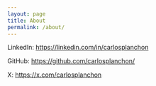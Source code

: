 ```yaml
---
layout: page
title: About
permalink: /about/
---
```


LinkedIn: https://linkedin.com/in/carlosplanchon

GitHub: https://github.com/carlosplanchon/

X: https://x.com/carlosplanchon

[jekyll-organization]: https://github.com/jekyll

